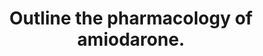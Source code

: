 ---
title: "Outline the pharmacology of amiodarone."
entityType: SAQ
exam: PEX
college: CICM
year: 2008
sitting: B
question: 05
passRate: 40
EC_expectedDomains:
- "For a good pass candidates were expected to actions of amiodarone (eg blocks inactivated Na channels, decreases Ca current, noncompetitive adrenergic blocking effect, blocks myocardial K channels which contributes to slowing of conduction and prolongation of refractory period in AV node, prolongs refractory period in all cardiac tissues, prolongs cardiac action potential duration) and it’s pharmacokinetics (eg bioavailability, large volume of distribution, high protein binding, complex metabolism and long elimination half life – 29 days)"
EC_extraCredit:
- "Successful candidates applied, a systematic approach/format to answer questions that refer to outlining pharmacology of select drugs."
- "A number of useful mnemonics are suggested in the recommended texts for use when answering such a question."
EC_errorsCommon:
- "All candidates correctly stated what amiodarone is used for but most were not structured methodically and thus suffered from significant omission."
resources:
- "Goodman and Gillman’s The Pharmacological basis of Therapeutics 11th ed 2006"
- "Pharmacology and Physiology in Anaesthetic Practice / Stoelting 4th ed 2006"
---